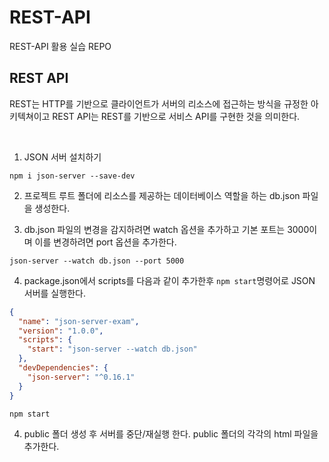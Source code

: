 # REST-API
REST-API 활용 실습 REPO

## REST API
REST는 HTTP를 기반으로 클라이언트가 서버의 리소스에 접근하는 방식을 규정한 아키텍쳐이고 REST API는 REST를 기반으로 서비스 API를 구현한 것을 의미한다.

<br/>

1. JSON 서버 설치하기
```console
npm i json-server --save-dev
```

2. 프로젝트 루트 폴더에 리소스를 제공하는 데이터베이스 역할을 하는 db.json 파일을 생성한다.


3. db.json 파일의 변경을 감지하려면 watch 옵션을 추가하고 기본 포트는 3000이며 이를 변경하려면 port 옵션을 추가한다.
```console
json-server --watch db.json --port 5000
```

4. package.json에서 scripts를 다음과 같이 추가한후 `npm start`명령어로 JSON 서버를 실행한다.
```json
{
  "name": "json-server-exam",
  "version": "1.0.0",
  "scripts": {
    "start": "json-server --watch db.json"
  },
  "devDependencies": {
    "json-server": "^0.16.1"
  }
}
```

```console
npm start
```

4. public 폴더 생성 후 서버를 중단/재실행 한다. public 폴더의 각각의 html 파일을 추가한다.

